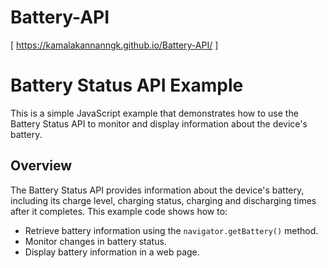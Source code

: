 # Battery-API
[ https://kamalakannanngk.github.io/Battery-API/ ]
# Battery Status API Example

This is a simple JavaScript example that demonstrates how to use the Battery Status API to monitor and display information about the device's battery.

## Overview

The Battery Status API provides information about the device's battery, including its charge level, charging status, charging and discharging times after it completes. This example code shows how to:

- Retrieve battery information using the `navigator.getBattery()` method.
- Monitor changes in battery status.
- Display battery information in a web page.
